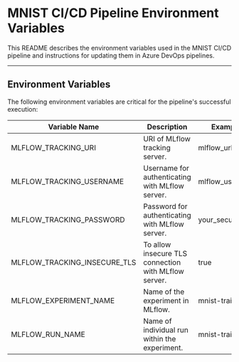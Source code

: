 # MNIST CI/CD Pipeline Environment Variables

This README describes the environment variables used in the MNIST CI/CD pipeline and instructions for updating them in Azure DevOps pipelines.

---

## **Environment Variables**

The following environment variables are critical for the pipeline's successful execution:

| Variable Name                | Description                                          | Example Value                |
|------------------------------|------------------------------------------------------|------------------------------|
| MLFLOW_TRACKING_URI          | URI of MLflow tracking server.                       | mlflow_url                   |
| MLFLOW_TRACKING_USERNAME     | Username for authenticating with MLflow server.      | mlflow_user                  |
| MLFLOW_TRACKING_PASSWORD     | Password for authenticating with MLflow server.      | your_secure_password         |
| MLFLOW_TRACKING_INSECURE_TLS | To allow insecure TLS connection with MLflow server. | true                         |
| MLFLOW_EXPERIMENT_NAME       | Name of the experiment in MLflow.                    | mnist-training-cnn           |
| MLFLOW_RUN_NAME              | Name of individual run within the experiment.        | mnist-training-run1          |
